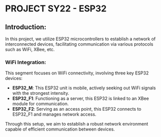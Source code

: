 # PROJECT SY22 - ESP32

## Introduction:
In this project, we utilize ESP32 microcontrollers to establish a network of interconnected devices, facilitating communication via various protocols such as WiFi, XBee, etc.

### WiFi Integration:
This segment focuses on WiFi connectivity, involving three key ESP32 devices:

- **ESP32_M**: This ESP32 unit is mobile, actively seeking out WiFi signals with the strongest intensity.
- **ESP32_F1**: Functioning as a server, this ESP32 is linked to an XBee module for communication.
- **ESP32_F2**: Serving as an access point, this ESP32 connects to ESP32_F1 and manages network access.

Through this setup, we aim to establish a robust network environment capable of efficient communication between devices.
